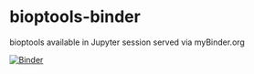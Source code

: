 # bioptools-binder
bioptools available in Jupyter session served via myBinder.org

[![Binder](https://mybinder.org/badge_logo.svg)](https://mybinder.org/v2/gh/fomightez/bioptools-binder/main)
